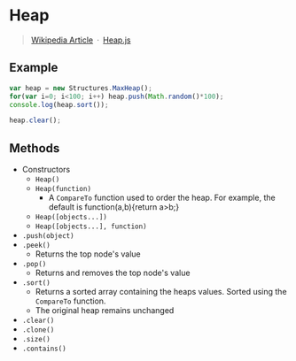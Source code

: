 # Heap

> [Wikipedia Article](http://en.wikipedia.org/wiki/Heap_%28data_structure%29)&ensp;&middot;&ensp;[Heap.js](../src/Heap.js)

## Example

```javascript
var heap = new Structures.MaxHeap();
for(var i=0; i<100; i++) heap.push(Math.random()*100);
console.log(heap.sort());

heap.clear();
```

## Methods

* Constructors
  * `Heap()`
  * `Heap(function)`
    * A `CompareTo` function used to order the heap. For example, the default is function(a,b){return a>b;}
  * `Heap([objects...])`
  * `Heap([objects...], function)`
* `.push(object)`
* `.peek()`
  * Returns the top node's value
* `.pop()`
  * Returns and removes the top node's value
* `.sort()`
  * Returns a sorted array containing the heaps values. Sorted using the `CompareTo` function.
  * The original heap remains unchanged
* `.clear()`
* `.clone()`
* `.size()`
* `.contains()`